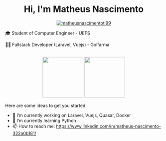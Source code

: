 <h1 align="center">Hi, I'm Matheus Nascimento</h1>


<p align="center"> <a href="https://github.com/ryo-ma/github-profile-trophy"><img src="https://github-profile-trophy.vercel.app/?username=matheusnascimentoti99&theme=discord&row=1" alt="matheusnascimentoti99" /></a> </p>

🎓 Student of Computer Engineer - UEFS 

👨‍💻 Fullstack Developer (Laravel, Vuejs) - Golfarma  
<br/>
<p align="center">
  <img height="130em" src="https://github-readme-stats.vercel.app/api?username=matheusnascimentoti99&show_icons=true&include_all_commits=true&count_private=true"/>
  <img height="130em" src="https://github-readme-stats.vercel.app/api/top-langs/?username=matheusnascimentoti99&layout=compact&langs_count=7"/>
</p>

Here are some ideas to get you started:
- 🔭 I’m currently working on Laravel, Vuejs, Quasar, Docker
- 🌱 I’m currently learning Python
- 📫 How to reach me: https://www.linkedin.com/in/matheus-nascimento-322a0b181/
